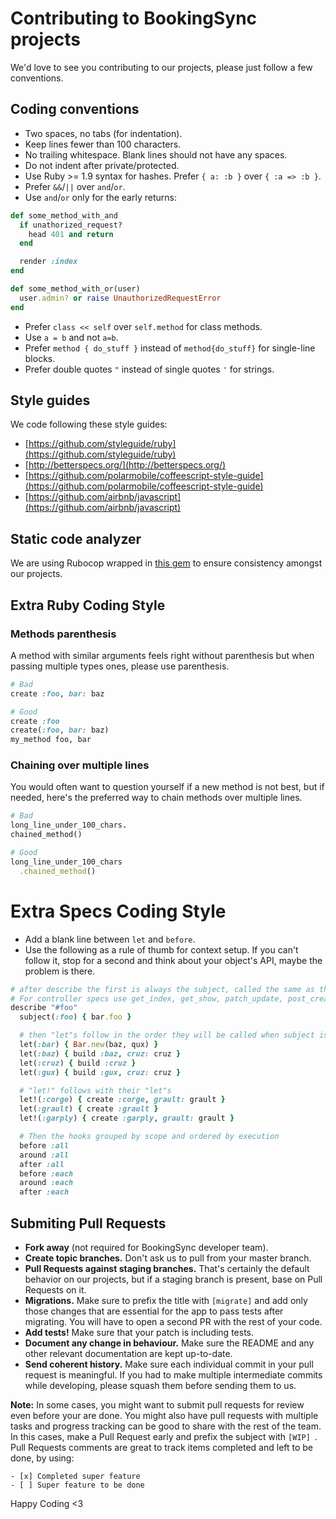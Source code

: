 # Contributing to BookingSync projects

We'd love to see you contributing to our projects, please just follow a few conventions.

## Coding conventions

- Two spaces, no tabs (for indentation).
- Keep lines fewer than 100 characters.
- No trailing whitespace. Blank lines should not have any spaces.
- Do not indent after private/protected.
- Use Ruby >= 1.9 syntax for hashes. Prefer `{ a: :b }` over `{ :a => :b }`.
- Prefer `&&`/`||` over `and`/`or`.
- Use `and`/`or` only for the early returns:
``` ruby
def some_method_with_and
  if unathorized_request?
    head 401 and return
  end

  render :index
end

def some_method_with_or(user)
  user.admin? or raise UnauthorizedRequestError
end
```
- Prefer `class << self` over `self.method` for class methods.
- Use `a = b` and not `a=b`.
- Prefer `method { do_stuff }` instead of `method{do_stuff}` for single-line blocks.
- Prefer double quotes `"` instead of single quotes `'` for strings.

## Style guides

We code following these style guides:

- [https://github.com/styleguide/ruby](https://github.com/styleguide/ruby)
- [http://betterspecs.org/](http://betterspecs.org/)
- [https://github.com/polarmobile/coffeescript-style-guide](https://github.com/polarmobile/coffeescript-style-guide)
- [https://github.com/airbnb/javascript](https://github.com/airbnb/javascript)

## Static code analyzer

We are using Rubocop wrapped in [this gem](https://github.com/BookingSync/bookingsync-stylecheck) to ensure consistency amongst our projects.

## Extra Ruby Coding Style

### Methods parenthesis

A method with similar arguments feels right without parenthesis but when passing multiple types ones, please use parenthesis.

```ruby
# Bad
create :foo, bar: baz

# Good
create :foo
create(:foo, bar: baz)
my_method foo, bar
```

### Chaining over multiple lines

You would often want to question yourself if a new method is not best, but if needed,
here's the preferred way to chain methods over multiple lines.

```ruby
# Bad
long_line_under_100_chars.
chained_method()

# Good
long_line_under_100_chars
  .chained_method()
```

# Extra Specs Coding Style

- Add a blank line between `let` and `before`.
- Use the following as a rule of thumb for context setup. If you can't follow it, stop for a second and think about your object's API, maybe the problem is there.

```ruby
# after describe the first is always the subject, called the same as the described method.
# For controller specs use get_index, get_show, patch_update, post_create, delete_destroy, etc.
describe "#foo"
  subject(:foo) { bar.foo }

  # then "let"s follow in the order they will be called when subject is invoked
  let(:bar) { Bar.new(baz, qux) }
  let(:baz) { build :baz, cruz: cruz }
  let(:cruz) { build :cruz }
  let(:gux) { build :gux, cruz: cruz }

  # "let!" follows with their "let"s
  let!(:corge) { create :corge, grault: grault }
  let(:grault) { create :grault }
  let!(:garply) { create :garply, grault: grault }

  # Then the hooks grouped by scope and ordered by execution
  before :all
  around :all
  after :all
  before :each
  around :each
  after :each
```

## Submiting Pull Requests

- **Fork away** (not required for BookingSync developer team).
- **Create topic branches.** Don't ask us to pull from your master branch.
- **Pull Requests against staging branches.** That's certainly the default behavior on our projects, but if a staging branch is present, base on Pull Requests on it.
- **Migrations.** Make sure to prefix the title with `[migrate]` and add only those changes that are essential for the app to pass tests after migrating. You will have to open a second PR with the rest of your code.
- **Add tests!** Make sure that your patch is including tests.
- **Document any change in behaviour.** Make sure the README and any other relevant documentation are kept up-to-date.
- **Send coherent history.** Make sure each individual commit in your pull request is meaningful. If you had to make multiple intermediate commits while developing, please squash them before sending them to us.

**Note:** In some cases, you might want to submit pull requests for review even before your are done. You might also have pull requests with multiple tasks and progress tracking can be good to share with the rest of the team. In this cases, make a Pull Request early and prefix the subject with `[WIP] `. Pull Requests comments are great to track items completed and left to be done, by using:

```
- [x] Completed super feature
- [ ] Super feature to be done
```

Happy Coding <3
